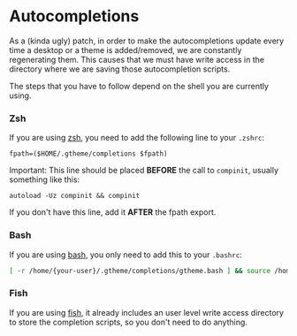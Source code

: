 # Autocompletions

As a (kinda ugly) patch, in order to make the autocompletions update every time a desktop or a theme is added/removed, we are constantly regenerating them. This causes that we must have write access in the directory where we are saving those autocompletion scripts.

The steps that you have to follow depend on the shell you are currently using.

### Zsh

If you are using [zsh](https://www.zsh.org/), you need to add the following line to your `.zshrc`:

```
fpath=($HOME/.gtheme/completions $fpath)
```

Important: This line should be placed **BEFORE** the call to `compinit`, usually something like this:

```
autoload -Uz compinit && compinit
```

If you don't have this line, add it **AFTER** the fpath export.

### Bash

If you are using [bash](https://www.gnu.org/software/bash/), you only need to add this to your `.bashrc`:

```bash
[ -r /home/{your-user}/.gtheme/completions/gtheme.bash ] && source /home/{your-user}/.gtheme/completions/gtheme.bash
```

### Fish

If you are using [fish](https://github.com/fish-shell/fish-shell), it already includes an user level write access directory to store the completion scripts, so you don't need to do anything.
